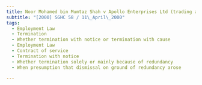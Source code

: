 ```yaml
---
title: Noor Mohamed bin Mumtaz Shah v Apollo Enterprises Ltd (trading as Apollo Hotel Singapore) 
subtitle: "[2000] SGHC 58 / 11\_April\_2000"
tags:
  - Employment Law
  - Termination
  - Whether termination with notice or termination with cause
  - Employment Law
  - Contract of service
  - Termination with notice
  - Whether termination solely or mainly because of redundancy
  - When presumption that dismissal on ground of redundancy arose

---
```


